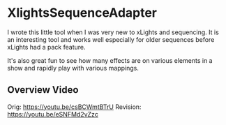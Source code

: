 # XlightsSequenceAdapter

I wrote this little tool when I was very new to xLights and sequencing.  It is an interesting tool and works well especially for older sequences before xLights had a pack feature.

It's also great fun to see how many effects are on various elements in a show and rapidly play with various mappings.

## Overview Video
Orig: https://youtu.be/csBCWmtBTrU
Revision: https://youtu.be/eSNFMd2vZzc
